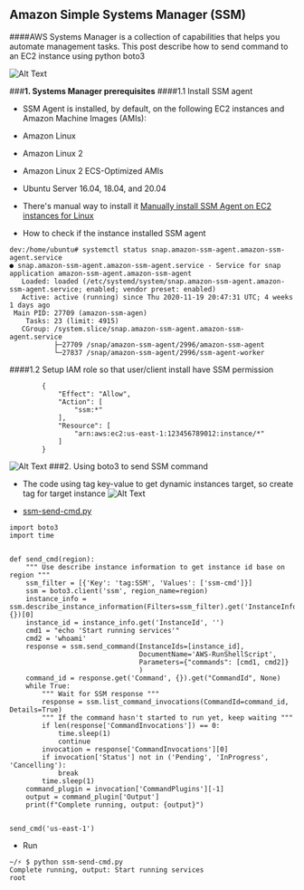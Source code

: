 ## Amazon Simple Systems Manager (SSM)

####AWS Systems Manager is a collection of capabilities that helps you automate management tasks. This post describe how to send command to an EC2 instance using python boto3

![Alt Text](https://dev-to-uploads.s3.amazonaws.com/i/s2opxjyg5wt5voxat0mg.png)

###**1. Systems Manager prerequisites**
####1.1 Install SSM agent
- SSM Agent is installed, by default, on the following EC2 instances and Amazon Machine Images (AMIs):
 - Amazon Linux
 - Amazon Linux 2
 - Amazon Linux 2 ECS-Optimized AMIs
 - Ubuntu Server 16.04, 18.04, and 20.04

- There's manual way to install it [Manually install SSM Agent on EC2 instances for Linux](https://docs.aws.amazon.com/systems-manager/latest/userguide/sysman-manual-agent-install.html)

- How to check if the instance installed SSM agent
```
dev:/home/ubuntu# systemctl status snap.amazon-ssm-agent.amazon-ssm-agent.service
● snap.amazon-ssm-agent.amazon-ssm-agent.service - Service for snap application amazon-ssm-agent.amazon-ssm-agent
   Loaded: loaded (/etc/systemd/system/snap.amazon-ssm-agent.amazon-ssm-agent.service; enabled; vendor preset: enabled)
   Active: active (running) since Thu 2020-11-19 20:47:31 UTC; 4 weeks 1 days ago
 Main PID: 27709 (amazon-ssm-agen)
    Tasks: 23 (limit: 4915)
   CGroup: /system.slice/snap.amazon-ssm-agent.amazon-ssm-agent.service
           ├─27709 /snap/amazon-ssm-agent/2996/amazon-ssm-agent
           └─27837 /snap/amazon-ssm-agent/2996/ssm-agent-worker
```

####1.2 Setup IAM role so that user/client install have SSM permission
```
        {
            "Effect": "Allow",
            "Action": [
                "ssm:*"
            ],
            "Resource": [
                "arn:aws:ec2:us-east-1:123456789012:instance/*"
            ]
        }
```
![Alt Text](https://dev-to-uploads.s3.amazonaws.com/i/wuh5uhc91izft7vv6cw7.png)
###2. Using boto3 to send SSM command
- The code using tag key-value to get dynamic instances target, so create tag for target instance
![Alt Text](https://dev-to-uploads.s3.amazonaws.com/i/fbrz600nq7z3brv69r0h.png)

- [ssm-send-cmd.py](https://github.com/vumdao/aws-ssm/blob/master/ssm-send-cmd.py)
```
import boto3
import time


def send_cmd(region):
    """ Use describe instance information to get instance id base on region """
    ssm_filter = [{'Key': 'tag:SSM', 'Values': ['ssm-cmd']}]
    ssm = boto3.client('ssm', region_name=region)
    instance_info = ssm.describe_instance_information(Filters=ssm_filter).get('InstanceInformationList', {})[0]
    instance_id = instance_info.get('InstanceId', '')
    cmd1 = "echo 'Start running services'"
    cmd2 = 'whoami'
    response = ssm.send_command(InstanceIds=[instance_id],
                                DocumentName='AWS-RunShellScript',
                                Parameters={"commands": [cmd1, cmd2]}
                                )
    command_id = response.get('Command', {}).get("CommandId", None)
    while True:
        """ Wait for SSM response """
        response = ssm.list_command_invocations(CommandId=command_id, Details=True)
        """ If the command hasn't started to run yet, keep waiting """
        if len(response['CommandInvocations']) == 0:
            time.sleep(1)
            continue
        invocation = response['CommandInvocations'][0]
        if invocation['Status'] not in ('Pending', 'InProgress', 'Cancelling'):
            break
        time.sleep(1)
    command_plugin = invocation['CommandPlugins'][-1]
    output = command_plugin['Output']
    print(f"Complete running, output: {output}")


send_cmd('us-east-1')
```

- Run
```
~/⚡ $ python ssm-send-cmd.py
Complete running, output: Start running services
root
```
